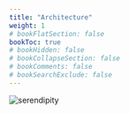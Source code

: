 ```yaml
---
title: "Architecture"
weight: 1
# bookFlatSection: false
bookToc: true
# bookHidden: false
# bookCollapseSection: false
# bookComments: false
# bookSearchExclude: false
---
```


![serendipity](https://placehold.co/400x400.svg)
